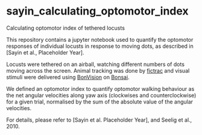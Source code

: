 # sayin_calculating_optomotor_index
Calculating optomotor index of tethered locusts

This repository contains a jupyter notebook used to quantify the optomotor responses of individual locusts in response to moving dots, as described in [Sayin et al., Placeholder Year].

Locusts were tethered on an airball, watching different numbers of dots moving across the screen. Animal tracking was done by [fictrac](https://github.com/rjdmoore/fictrac) and visual stimuli were delivered using [BonVision](https://bonvision.github.io/) on [Bonsai](https://bonsai-rx.org/).

We defined an optomotor index to quantify optomotor walking behaviour as the net angular velocities along yaw axis (clockwises and counterclockwise) for a given trial, normalised by the sum of the absolute value of the angular velocities. 

For details, please refer to [Sayin et al. Placeholder Year], and Seelig et al., 2010.
